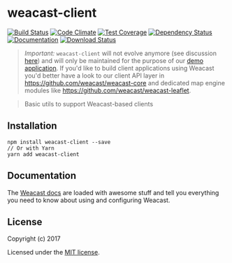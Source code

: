 # weacast-client

[![Build Status](https://app.travis-ci.com/weacast/weacast-client.svg?branch=master)](https://app.travis-ci.com/weacast/weacast-client)
[![Code Climate](https://codeclimate.com/github/weacast/weacast-client/badges/gpa.svg)](https://codeclimate.com/github/weacast/weacast-client)
[![Test Coverage](https://codeclimate.com/github/weacast/weacast-client/badges/coverage.svg)](https://codeclimate.com/github/weacast/weacast-client/coverage)
[![Dependency Status](https://img.shields.io/david/weacast/weacast-client.svg?style=flat-square)](https://david-dm.org/weacast/weacast-client)
[![Documentation](https://img.shields.io/badge/documentation-available-brightgreen.svg)](https://weacast.github.io/weacast-docs/)
[![Download Status](https://img.shields.io/npm/dm/weacast-client.svg?style=flat-square)](https://www.npmjs.com/package/weacast-client)

> _Important:_ `weacast-client` will not evolve anymore (see discussion [here](https://github.com/weacast/weacast-client/issues/6)) and will only be maintained for the purpose of our [demo application](https://github.com/weacast/weacast). If you'd like to build client applications using Weacast you'd better have a look to our client API layer in https://github.com/weacast/weacast-core and dedicated map engine modules like https://github.com/weacast/weacast-leaflet.

> Basic utils to support Weacast-based clients

## Installation

```
npm install weacast-client --save
// Or with Yarn
yarn add weacast-client
```

## Documentation

The [Weacast docs](https://weacast.github.io/weacast-docs/) are loaded with awesome stuff and tell you everything you need to know about using and configuring Weacast.

## License

Copyright (c) 2017

Licensed under the [MIT license](LICENSE).
